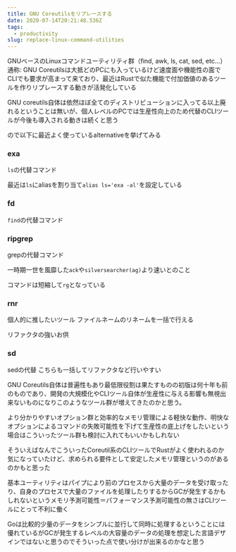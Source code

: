 ```yaml
---
title: GNU Coreutilsをリプレースする
date: 2020-07-14T20:21:48.536Z
tags:
  - productivity
slug: replace-linux-command-utilities
---
```

GNUベースのLinuxコマンドユーティリティ群（find, awk, ls, cat, sed, etc...）通称: GNU Coreutilsは大抵どのPCにも入っているけど速度面や機能性の面でCLIでも要求が高まって来ており、最近はRustで似た機能で付加価値のあるツールを作りリプレースする動きが活発化している

GNU coreutils自体は依然ほぼ全てのディストリビューションに入ってる以上廃れるということは無いが、個人レベルのPCでは生産性向上のため代替のCLIツールが今後も導入される動きは続くと思う

ので以下に最近よく使っているalternativeを挙げてみる
### exa

`ls`の代替コマンド

最近は`ls`にaliasを割り当て`alias ls='exa -al'`を設定している

### fd

`find`の代替コマンド

### ripgrep

grepの代替コマンド

一時期一世を風靡した`ack`や`silversearcher(ag)`より速いとのこと

コマンドは短縮して`rg`となっている

### rnr

個人的に推したいツール
ファイルネームのリネームを一括で行える

リファクタの強いお供

### sd

sedの代替
こちらも一括してリファクタなど行いやすい

GNU Coreutils自体は普遍性もあり最低限役割は果たすものの初版は何十年も前のものであり、開発の大規模化やCLIツール自体が生産性に与える影響も無視出来ないものになりこのようなツール群が増えてきたのかと思う。

より分かりやすいオプション群と効率的なメモリ管理による軽快な動作、明快なオプションによるコマンドの失敗可能性を下げて生産性の底上げをしたいという場合はこういったツール群も検討に入れてもいいかもしれない

そういえばなんでこういったCoreutil系のCLIツールでRustがよく使われるのか気になっていたけど、求められる要件として安定したメモリ管理というのがあるのかもと思った

基本ユーティリティはパイプにより前のプロセスから大量のデータを受け取ったり、自身のプロセスで大量のファイルを処理したりするからGCが発生するかもしれないというメモリ予測可能性＝パフォーマンス予測可能性の無さはCLIツールにとって不利に働く

Goは比較的少量のデータをシンプルに並行して同時に処理するということには優れているがGCが発生するレベルの大容量のデータの処理を想定した言語デザインではないと思うのでそういった点で使い分けが出来るのかなと思う